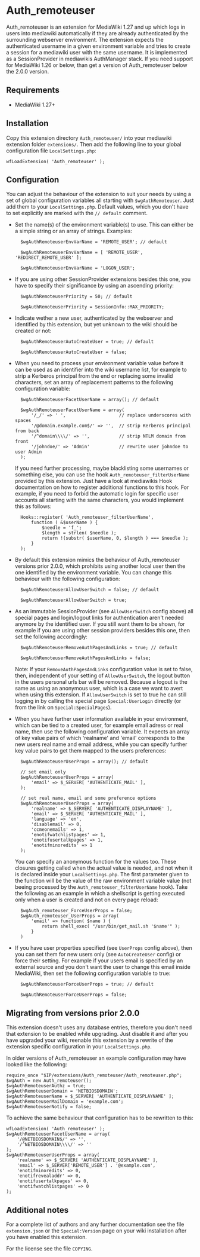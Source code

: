 Auth_remoteuser
===============

Auth_remoteuser is an extension for MediaWiki 1.27 and up which logs in users
into mediawiki automatically if they are already authenticated by the
surrounding webserver environment. The extension expects the authenticated
username in a given environment variable and tries to create a session for
a mediawiki user with the same username. It is implemented as a
SessionProvider in mediawikis AuthManager stack. If you need support for
MediaWiki 1.26 or below, than get a version of Auth_remoteuser below the
2.0.0 version.


Requirements
------------

* MediaWiki 1.27+


Installation
------------

Copy this extension directory `Auth_remoteuser/` into your mediawiki extension
folder `extensions/`. Then add the following line to your global configuration
file `LocalSettings.php`:

    wfLoadExtension( 'Auth_remoteuser' );


Configuration
-------------

You can adjust the behaviour of the extension to suit your needs by using a
set of global configuration variables all starting with `$wgAuthRemoteuser`.
Just add them to your `LocalSettings.php`. Default values, which you don't
have to set explicitly are marked with the `// default` comment.

* Set the name(s) of the environment variable(s) to use. This can either be
  a simple string or an array of strings. Examples:

        $wgAuthRemoteuserEnvVarName = 'REMOTE_USER'; // default

        $wgAuthRemoteuserEnvVarName = [ 'REMOTE_USER', 'REDIRECT_REMOTE_USER' ];

        $wgAuthRemoteuserEnvVarName = 'LOGON_USER';

* If you are using other SessionProvider extensions besides this one, you
  have to specify their significance by using an ascending priority:

        $wgAuthRemoteuserPriority = 50; // default

        $wgAuthRemoteuserPriority = SessionInfo::MAX_PRIORITY;

* Indicate wether a new user, authenticated by the webserver and identified
  by this extension, but yet unknown to the wiki should be created or not:

        $wgAuthRemoteuserAutoCreateUser = true; // default

        $wgAuthRemoteuserAutoCreateUser = false;

* When you need to process your environment variable value before it can be
  used as an identifier into the wiki username list, for example to strip
  a Kerberos principal from the end or replacing some invalid characters, set
  an array of replacement patterns to the following configuration variable:

        $wgAuthRemoteuserFacetUserName = array(); // default

        $wgAuthRemoteuserFacetUserName = array(
            '/_/' => ' ',                    // replace underscores with spaces
            '/@domain.example.com$/' => '',  // strip Kerberos principal from back
            '/^domain\\\\/' => '',           // strip NTLM domain from front
            '/johndoe/' => 'Admin'           // rewrite user johndoe to user Admin
        );

  If you need further processing, maybe blacklisting some usernames or
  something else, you can use the hook `Auth_remoteuser_filterUserName`
  provided by this extension. Just have a look at mediawikis Hook
  documentation on how to register additional functions to this hook.
  For example, if you need to forbid the automatic login for specific user
  accounts all starting with the same characters, you would implement this
  as follows:

        Hooks::register( 'Auth_remoteuser_filterUserName',
            function ( &$userName ) {
                $needle = 'f_';
                $length = strlen( $needle );
                return !(substr( $userName, 0, $length ) === $needle );
            }
        );

* By default this extension mimics the behaviour of Auth_remoteuser
  versions prior 2.0.0, which prohibits using another local user then the
  one identified by the environment variable. You can change this behaviour
  with the following configuration:

        $wgAuthRemoteuserAllowUserSwitch = false; // default

        $wgAuthRemoteuserAllowUserSwitch = true;

* As an immutable SessionProvider (see `AllowUserSwitch` config above) all
  special pages and login/logout links for authentication aren't needed
  anymore by the identified user. If you still want them to be shown, for
  example if you are using other session providers besides this one, then
  set the following accordingly:

        $wgAuthRemoteuserRemoveAuthPagesAndLinks = true; // default

        $wgAuthRemoteuserRemoveAuthPagesAndLinks = false;

  Note: If your `RemoveAuthPagesAndLinks` configuration value is set to
  false, then, independent of your setting of `AllowUserSwitch`, the logout
  button in the users personal urls bar will be removed. Because a logout
  is the same as using an anonymous user, which is a case we want to avert
  when using this extension. If `AllowUserSwitch` is set to true he can still
  logging in by calling the special page `Special:UserLogin` directly (or
  from the link on `Special:SpecialPages`).

* When you have further user information available in your environment, which
  can be tied to a created user, for example email adress or real name, then
  use the following configuration variable. It expects an array of key value
  pairs of which 'realname' and 'email' corresponds to the new users real name
  and email address, while you can specify further key value pairs to get them
  mapped to the users preferences:

        $wgAuthRemoteuserUserProps = array(); // default

        // set email only
        $wgAuthRemoteuserUserProps = array(
            'email' => $_SERVER[ 'AUTHENTICATE_MAIL' ],
        );

        // set real name, email and some preference options
        $wgAuthRemoteuserUserProps = array(
            'realname' => $_SERVER[ 'AUTHENTICATE_DISPLAYNAME' ],
            'email' => $_SERVER[ 'AUTHENTICATE_MAIL' ],
            'language' => 'en',
            'disablemail' => 0,
            'ccmeonemails' => 1,
            'enotifwatchlistpages' => 1,
            'enotifusertalkpages' => 1,
            'enotifminoredits' => 1
        );

  You can specify an anonymous function for the values too. These closures
  getting called when the actual value is needed, and not when it is declared
  inside your `LocalSettings.php`. The first parameter given to the function
  will be the value of the raw environment variable value (not beeing processed
  by the `Auth_remoteuser_filterUserName` hook). Take the following as an
  example in which a shellscript is getting executed only when a user is
  created and not on every page reload:

        $wgAuth_remoteuser_ForceUserProps = false;
        $wgAuth_remoteuser_UserProps = array(
            'email' => function( $name ) {
                return shell_exec( "/usr/bin/get_mail.sh '$name'" );
            }
        )

* If you have user properties specified (see `UserProps` config above), then
  you can set them for new users only (see `AutoCreateUser` config) or force
  their setting. For example if your users email is specified by an external
  source and you don't want the user to change this email inside MediaWiki,
  then set the following configuration variable to true:

        $wgAuthRemoteuserForceUserProps = true; // default

        $wgAuthRemoteuserForceUserProps = false;


Migrating from versions prior 2.0.0
-----------------------------------

This extension doesn't uses any database entries, therefore you don't need
that extension to be enabled while upgrading. Just disable it and after
you have upgraded your wiki, reenable this extension by a rewrite of the
extension specific configuration in your `LocalSettings.php`.

In older versions of Auth_remoteuser an example configuration may have
looked like the following:

    require_once "$IP/extensions/Auth_remoteuser/Auth_remoteuser.php";
    $wgAuth = new Auth_remoteuser();
    $wgAuthRemoteuserAuthz = true;
    $wgAuthRemoteuserDomain = 'NETBIOSDOMAIN';
    $wgAuthRemoteuserName = $_SERVER[ 'AUTHENTICATE_DISPLAYNAME' ];
    $wgAuthRemoteuserMailDomain = 'example.com';
    $wgAuthRemoteuserNotify = false;

To achieve the same behaviour that configuration has to be rewritten to
this:

    wfLoadExtension( 'Auth_remoteuser' );
    $wgAuthRemoteuserFacetUserName = array(
        '/@NETBIOSDOMAIN$/' => '',
        '/^NETBIOSDOMAIN\\\\/' => ''
    );
    $wgAuthRemoteuserUserProps = array(
        'realname' => $_SERVER[ 'AUTHENTICATE_DISPLAYNAME' ],
        'email' => $_SERVER['REMOTE_USER'] . '@example.com',
        'enotifminoredits' => 0,
        'enotifrevealaddr' => 0,
        'enotifusertalkpages' => 0,
        'enotifwatchlistpages' => 0
    );


Additional notes
----------------

For a complete list of authors and any further documentation see the file
`extension.json` or the `Special:Version` page on your wiki installation
after you have enabled this extension.

For the license see the file `COPYING`.

